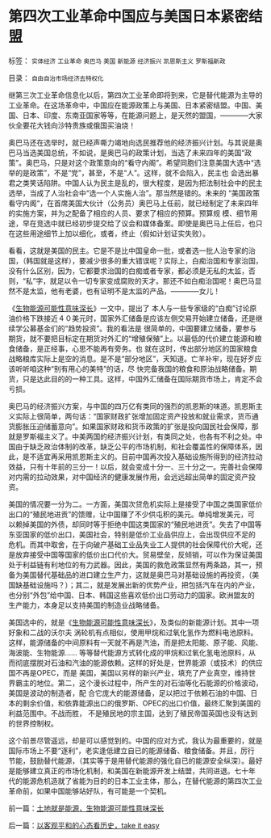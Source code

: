 # 第四次工业革命中国应与美国日本紧密结盟

标签： `实体经济` `工业革命` `奥巴马` `美国` `新能源` `经济振兴` `凯恩斯主义` `罗斯福新政` 

目录： `自由自治市场经济去特权化`

继第三次工业革命信息化以后，第四次工业革命即将到来，它是替代能源为主导的工业革命。在这场革命中，中国应在能源政策上与美国、日本紧密结盟。中国、美国、日本、印度、东南亚国家等等，在能源问题上，是天然的盟国，————大家伙全要花大钱向沙特贵族或俄国买油烧！



奥巴马还在选举时，就已经声嘶力竭地向选民推荐他的经济振兴计划。与其说是奥巴马当选美国总统，不如说，是奥巴马的政策计划，当选了未来四年的美国“政
策”。奥巴马，只是对这个政策意向的“看守内阁”。希望同胞们注意美国大选中“选举的是政策”，不是“党”，甚至，不是“人”。这样，就不会陷入，民主也
会选出暴君之类笑话陷阱。中国人认为民主是乱的，很大程度，是因为把法制社会中的民主选举，当成了人治社会中“选一个人实施人治”。那当然是错的。未来的
“美国政策看守内阁“，在首席美国大伙计（公务员）奥巴马上任前，就已经制定了未来四年的实施方案，并为之配备了相应的人员、要求了相应的预算。预算规
模、细节用途，早在竞选中就已经初步提交给了议会和媒体备案。即使是奥巴马上任后，也只在这些用途细节上加以细化，或者，终止（假如计划证实失败）。



看看，这就是美国的民主。它是不是比中国皇命一批，或者选一批人治专家的治国，（韩国就是这样），要减少很多的重大错误呢？实际上，白痴治国和专家治国，
没有什么区别，因为，它都要求治国的白痴或者专家，都必须是无私的太监，否则，“私”字，就足以令一切专家变成腐败的天才。那还不如白痴治国呢！奥巴马显
然不是太监，他有老婆，也有证明不是太监的产品，————女儿！



《[生物能源可能性意味深长](../../../2008/12/5/土地就是能源，生物能源可能性意味深长.md)》一文中，提出了
本人与一些专家级的“白痴”讨论原油价格下跌接近４０美元时，国家外汇储备是应该左侧交易开始建立储备，还是继续学公募基金们的“趋势投资”。我的看法是
很简单的，中国要建立储备，要参与期货，就不要把目标定在期货对外汇的“增殖保殖”上。以最低的代价建立能源和粮食储备，是正经事，心思不能再有旁务。也
就在这时，传出部分地区的国家粮食战略粮库实际上是空的消息。是不是“部分地区”，天知道。亡羊补牢，现在好歹应该听听咱这种“别有用心的美特”的话，尽
快完备我国的粮食和原油战略储备。期货，只是达此目的的一种工具。这样，中国外汇储备在国际期货市场上，肯定不会亏损。



奥巴马的经济振兴方案，与中国的四万亿有类同的强烈的凯恩斯的味道。凯恩斯主义实际上很简单，两句话：“国家财政扩张增加固定资产投放和就业需求，货币通
货膨胀压迫储蓄意向”。如果国家财政和货币政策的扩张是投向国民社会保障，那就是罗斯福主义了。中美两国的经济振兴计划，有类同之处，也各有不利之处。中
国由于缺乏政治体制的改革，缺乏公平的市场机制，和社会覆盖性的保障体系，因此，是不适宜再采用凯恩斯主义的。目前中国再次投入基础设施所得到的经济拉动
效益，只有十年前的三分一！以后，就会变成十分一、三十分之一。完善社会保障对内需的拉动效果，对中国经济的健康发展作用，会远远超出简单的固定资产投
资。



美国的情况要一分为二。一方面，美国次贷危机实际上是接受了中国之类国家低价出口的“殖民地进贡”的馈赠，让中国赚了不少供屯积的美元。单纯增发美元，可
以赖掉美国的外债，却同时等于拒绝中国这类国家的“殖民地进贡”。失去了中国等东亚国家的低价出口，美国社会，特别是低价工业品供应上，会出现供应不足的
危机。而其中取舍，在于向破产基础工业品失业工人提供的社会保障代价大呢，还是放弃接受中国等国家的低价出口代价大。贸易壁垒，反倾销，可以作为保证美国
处于利益链有利地位的有力武器。因此，美国的救危政策显然有两条路，其一，预备为美国替代基础品的进口建立生产力，这就是奥巴马对基础设施的再投资，（美
国缺基础设施吗？）；其二，就是发展出新的优势产业，把包括汽车在内的产业，也分别“外包”给中国、日本、韩国这些喜欢低价出口劳动力的国家。欧洲盟友的
生产能力，本身足以支持美国的制造业战略储备。



美国选中的，就是《[生物能源可能性意味深长](../../../2008/12/5/土地就是能源，生物能源可能性意味深长.md)》，及类似的新能源计划。其中一项好象和二战的沃尔夫
涡轮机有点相似，使用甲烷和过氧化氢作为燃料电池原料。这样，能源储备的中间原料有一天就不再是汽油，而是把太阳能、原子能、风能、海波能、生物能源……
等等替代能源方式转化成的甲烷和过氧化氢电池原料，从而彻底摆脱对石油和汽油的能源依赖。这样的好处是，世界能源（或技术）的供应国不再是OPEC，而是
美国，美国以另样的新兴产业，填充了产业真空，维持世界霸主的地位。第二，这个漫长过程中，所产生的对石油等化石能源的价格波动，美国是波动的制造者，配
合它庞大的能源储备，足以把过于依赖石油的中国、日本的剩余价值，和依靠能源出口的俄罗斯、OPEC的出口价值，最终汇聚到美国的利益范围中。不战而胜，
不是殖民地的宗主国，达到了殖民帝国英国也没有达到的世界控制权。



这个前景尽管遥远，却是可以感觉到的。中国的应对方式，我认为最重要的，就是国际市场上不要“逐利”，老实逢低建立自已的能源储备、粮食储备。并且，厉行
节能，鼓励替代能源，（其实等于是用替代能源的强化自已的能源安全纵深）。最好是能够建立真正的市场化机制，和美国在新能源开发上结盟，共同进退。七十年
代的能源危机造就了省能为目的的日本工业主体，那么，在替代能源的第四次工业革命前，如果中国能够站好队，有可能是一个契机。

前一篇：[土地就是能源，生物能源可能性意味深长](../../../2008/12/5/土地就是能源，生物能源可能性意味深长.md)

后一篇：[以客观平和的心态看历史，take&nbsp;it&nbsp;easy](../../../2008/12/9/以客观平和的心态看历史，take&nbsp;it&nbsp;easy.md)